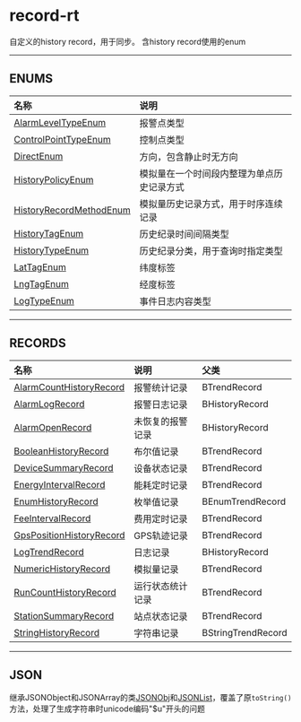 # record-rt

自定义的history record，用于同步。
含history record使用的enum
***
## ENUMS

| 名称 | 说明 |
|:-------------|:----------------|
| [AlarmLevelTypeEnum](./doc/enums/AlarmLevelTypeEnum.md) | 报警点类型 |
| [ControlPointTypeEnum](./doc/enums/ControlPointTypeEnum.md) | 控制点类型 |
| [DirectEnum](./doc/enums/DirectEnum.md) | 方向，包含静止时无方向 |
| [HistoryPolicyEnum](./doc/enums/HistoryPolicyEnum.md) | 模拟量在一个时间段内整理为单点历史记录方式 |
| [HistoryRecordMethodEnum](./doc/enums/HistoryRecordMethodEnum.md) | 模拟量历史记录方式，用于时序连续记录 |
| [HistoryTagEnum](./doc/enums/HistoryTagEnum.md) | 历史纪录时间间隔类型 |
| [HistoryTypeEnum](./doc/enums/HistoryTypeEnum.md) | 历史纪录分类，用于查询时指定类型 |
| [LatTagEnum](./doc/enums/LatTagEnum.md) | 纬度标签 |
| [LngTagEnum](./doc/enums/LngTagEnum.md) | 经度标签 |
| [LogTypeEnum](./doc/enums/LogTypeEnum.md) | 事件日志内容类型 |

***
## RECORDS

| 名称 | 说明 | 父类 |
|:-------------|:----------------|:------------|
| [AlarmCountHistoryRecord](./doc/records/AlarmCountHistory.md) | 报警统计记录 | BTrendRecord |
| [AlarmLogRecord](./doc/records/AlarmLogRecord.md) | 报警日志记录 | BHistoryRecord |
| [AlarmOpenRecord](./doc/records/AlarmOpenRecord.md) | 未恢复的报警记录 | BHistoryRecord |
| [BooleanHistoryRecord](./doc/records/BooleanHistory.md) | 布尔值记录 | BTrendRecord |
| [DeviceSummaryRecord](./doc/records/DeviceSummary.md) | 设备状态记录 | BTrendRecord |
| [EnergyIntervalRecord](./doc/records/EnergyInterval.md) | 能耗定时记录 | BTrendRecord |
| [EnumHistoryRecord](./doc/records/EnumHistory.md) | 枚举值记录 | BEnumTrendRecord |
| [FeeIntervalRecord](./doc/records/FeeInterval.md) | 费用定时记录 | BTrendRecord |
| [GpsPositionHistoryRecord](./doc/records/GpsPositionHistory.md) | GPS轨迹记录 | BTrendRecord |
| [LogTrendRecord](./doc/records/LogTrend.md) | 日志记录 | BHistoryRecord |
| [NumericHistoryRecord](./doc/records/NumericHistory.md) | 模拟量记录 | BTrendRecord |
| [RunCountHistoryRecord](./doc/records/RunCountHistory.md) | 运行状态统计记录 | BTrendRecord |
| [StationSummaryRecord](./doc/records/StationSummary.md) | 站点状态记录 | BTrendRecord |
| [StringHistoryRecord](./doc/records/StringHistory.md) | 字符串记录 | BStringTrendRecord |

***
## JSON
继承JSONObject和JSONArray的类[JSONObj](src/com/guardian/json/JSONObj.java)和[JSONList](src/com/guardian/json/JSONList.java)，覆盖了原`toString()`方法，处理了生成字符串时unicode编码"$u"开头的问题
